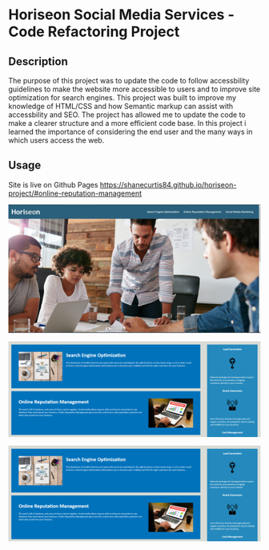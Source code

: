 # Horiseon Social Media Services - Code Refactoring Project

## Description

The purpose of this project was to update the code to follow accessbility guidelines to make the website more accessible to users and to improve site optimization for search engines. This project was built to improve my knowledge of HTML/CSS and how Semantic markup can assist with accessbility and SEO. The project has allowed me to update the code to make a clearer structure and a more efficient code base. In this project i learned the importance of considering the end user and the many ways in which users access the web.



## Usage

Site is live on Github Pages https://shanecurtis84.github.io/horiseon-project/#online-reputation-management

   ![Sceenshot 1](https://github.com/ShaneCurtis84/horiseon-project/blob/main/assets/images/screenshot1.PNG)

   ![Screenshot 2](https://github.com/ShaneCurtis84/horiseon-project/blob/main/assets/images/screenshot2.PNG)

   ![Screenshot 3](https://github.com/ShaneCurtis84/horiseon-project/blob/main/assets/images/screenshot2.PNG)